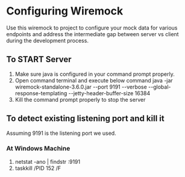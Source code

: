 # Configuring Wiremock

Use this wiremock to project to configure your mock data for various endpoints and address the intermediate 
gap between server vs client during the development process.

## To START Server
1. Make sure java is configured in your command prompt properly.
2. Open command terminal and execute below command 
   java -jar wiremock-standalone-3.6.0.jar --port 9191 --verbose --global-response-templating --jetty-header-buffer-size 16384
3. Kill the command prompt properly to stop the server


## To detect existing listening port and kill it
Assuming 9191 is the listening port we used.
### At Windows Machine
1. netstat -ano | findstr :9191
2. taskkill /PID 152 /F
